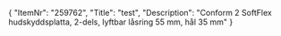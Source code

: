 {
  "ItemNr": "259762",
  "Title": "test",
  "Description": "Conform 2 SoftFlex hudskyddsplatta, 2-dels, lyftbar låsring 55 mm, hål 35 mm"
}